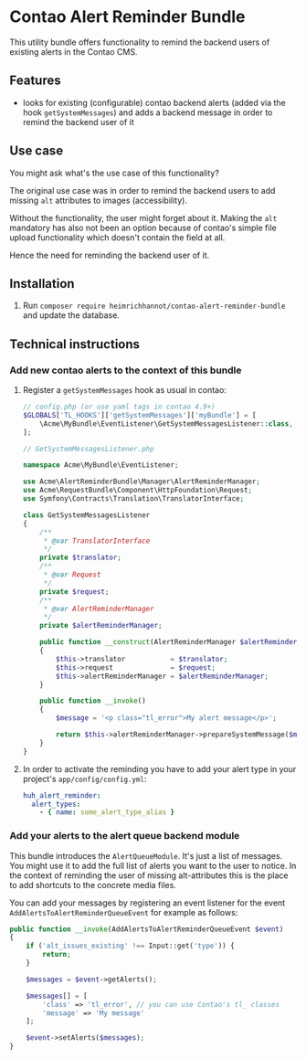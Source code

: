 # Contao Alert Reminder Bundle

This utility bundle offers functionality to remind the backend users of existing alerts in the Contao CMS.

## Features

- looks for existing (configurable) contao backend alerts (added via the hook `getSystemMessages`) and adds a backend message in order to remind the backend user of it

## Use case

You might ask what's the use case of this functionality?

The original use case was in order to remind the backend users to add missing `alt` attributes to images (accessibility).

Without the functionality, the user might forget about it. Making the `alt` mandatory has also not been an option because of contao's simple file upload functionality which doesn't contain the field at all.

Hence the need for reminding the backend user of it.

## Installation

1. Run `composer require heimrichhannot/contao-alert-reminder-bundle` and update the database.

## Technical instructions

### Add new contao alerts to the context of this bundle

1. Register a `getSystemMessages` hook as usual in contao:
   
   ```php
   // config.php (or use yaml tags in contao 4.9+)
   $GLOBALS['TL_HOOKS']['getSystemMessages']['myBundle'] = [
       \Acme\MyBundle\EventListener\GetSystemMessagesListener::class, '__invoke'
   ];
   ```
   
   ```php
   // GetSystemMessagesListener.php
   
   namespace Acme\MyBundle\EventListener;
   
   use Acme\AlertReminderBundle\Manager\AlertReminderManager;
   use Acme\RequestBundle\Component\HttpFoundation\Request;
   use Symfony\Contracts\Translation\TranslatorInterface;
   
   class GetSystemMessagesListener
   {
       /**
        * @var TranslatorInterface
        */
       private $translator;
       /**
        * @var Request
        */
       private $request;
       /**
        * @var AlertReminderManager
        */
       private $alertReminderManager;
   
       public function __construct(AlertReminderManager $alertReminderManager, TranslatorInterface $translator, Request $request)
       {
           $this->translator           = $translator;
           $this->request              = $request;
           $this->alertReminderManager = $alertReminderManager;
       }
   
       public function __invoke()
       {
           $message = '<p class="tl_error">My alert message</p>';
   
           return $this->alertReminderManager->prepareSystemMessage($message, 'some_alert_type_alias');
       }
   }
   ```
1. In order to activate the reminding you have to add your alert type in your project's `app/config/config.yml`:

   ```yaml
   huh_alert_reminder:
     alert_types:
       - { name: some_alert_type_alias }
   ```

### Add your alerts to the alert queue backend module

This bundle introduces the `AlertQueueModule`. It's just a list of messages. You might use it to add the full list of
alerts you want to the user to notice. In the context of reminding the user of missing alt-attributes this is the place
to add shortcuts to the concrete media files.

You can add your messages by registering an event listener for the event `AddAlertsToAlertReminderQueueEvent` for example as follows:

```php
public function __invoke(AddAlertsToAlertReminderQueueEvent $event)
{
    if ('alt_issues_existing' !== Input::get('type')) {
        return;
    }

    $messages = $event->getAlerts();

    $messages[] = [
        'class' => 'tl_error', // you can use Contao's tl_ classes
        'message' => 'My message'
    ];

    $event->setAlerts($messages);
}
```
